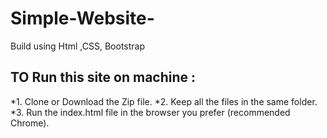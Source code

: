 # Simple-Website-
Build using Html ,CSS, Bootstrap 

## TO Run this site on machine :
*1. Clone or Download the Zip file.
*2. Keep all the files in the same folder.
*3. Run the index.html file in the browser you prefer (recommended Chrome).
